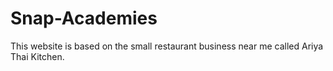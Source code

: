# Snap-Academies

This website is based on the small restaurant business near me called Ariya Thai Kitchen.
